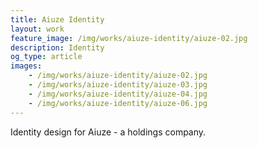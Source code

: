 ```yaml
---
title: Aiuze Identity
layout: work
feature_image: /img/works/aiuze-identity/aiuze-02.jpg
description: Identity
og_type: article
images:
    - /img/works/aiuze-identity/aiuze-02.jpg
    - /img/works/aiuze-identity/aiuze-03.jpg
    - /img/works/aiuze-identity/aiuze-04.jpg
    - /img/works/aiuze-identity/aiuze-06.jpg
---
```

Identity design for Aiuze - a holdings company. 
